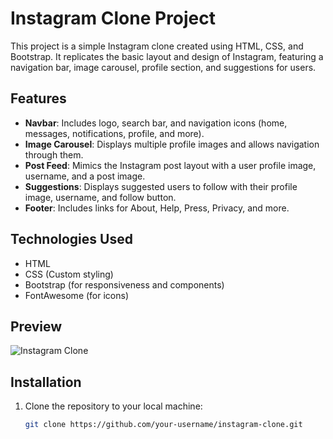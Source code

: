 # Instagram Clone Project

This project is a simple Instagram clone created using HTML, CSS, and Bootstrap. It replicates the basic layout and design of Instagram, featuring a navigation bar, image carousel, profile section, and suggestions for users. 

## Features

- **Navbar**: Includes logo, search bar, and navigation icons (home, messages, notifications, profile, and more).
- **Image Carousel**: Displays multiple profile images and allows navigation through them.
- **Post Feed**: Mimics the Instagram post layout with a user profile image, username, and a post image.
- **Suggestions**: Displays suggested users to follow with their profile image, username, and follow button.
- **Footer**: Includes links for About, Help, Press, Privacy, and more.

## Technologies Used

- HTML
- CSS (Custom styling)
- Bootstrap (for responsiveness and components)
- FontAwesome (for icons)

## Preview

![Instagram Clone](path/to/your/preview-image.png)

## Installation

1. Clone the repository to your local machine:
   ```bash
   git clone https://github.com/your-username/instagram-clone.git
